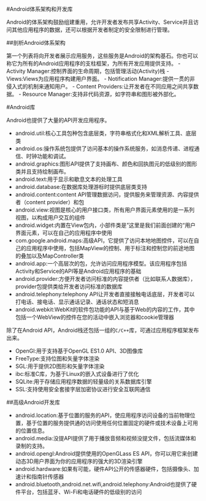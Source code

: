 #Android体系架构和开发库

Android的体系架构鼓励组建重用，允许开发者发布共享Activity、Service并且访问其他应用程序的数据，还可以根据开发者制定的安全限制进行管理。

##剖析Android体系架构

第一个列表将向开发者展示应用服务，这些服务是Android的架构基石。你也可以称它为所有的Android应用程序的支柱框架，为所有开发应用提供支持。
	- Activity Manager:控制界面的生命周期，包括管理活动(Activity)栈
	- Views:Views为应用程序构建用户界面。
	- Notification Manager:提供一贯的非侵入式的机制来通知用户。
	- Content Providers:让开发者在不同应用之间共享数据。
	- Resource Manager:支持非代码资源，如字符串和图形被外部化。

#Android库

Android也提供了大量的API开发应用程序。
- android.util:核心工具包种包含底层类，字符串格式化和XML解析工具、底层类
- android.os:操作系统包提供了访问基本的操作系统服务，如消息传递、进程通信、时钟功能和调试。
- android.graphics:图形API提供了支持画布、颜色和回执图元的低级别的图形类并且支持绘制画布。
- android.text:用于显示和歇息文本的处理工具
- android.database:在数据库处理游标时提供底层类支持
- android.content:content API管理数据访问，提供服务来管理资源、内容提供者（content provider）和包
- android.view:视图是核心的用户接口类，所有用户界面元素使用的是一系列视图，以构成用户交互的组件
- android.widget:内置在View包内，小部件类是”这里是我们前面创建的“用户界面元素，可以在自己的应用程序中使用
- com.google.android.maps:高级API，它提供了访问本地地图控件，可以在自己的应用程序中使用，包括MapView的控制、用于标注和控制您的前途地图的叠加以及MapController类
- android.app:一个高层次的包，允许访问应用程序模型。该应用程序包括Activity和Service的API等是Android应用程序的基础
- android.provider:方便开发者访问标准的内容提供者（比如联系人数据库），provider包提供类给开发者访问标准的数据库
- android.telephony:telephony API让开发者直接接触电话底层，开发者可以打电话、接电话、显示通话记录、通话状态和短消息
- android.webkit:WebKit的软件包功能的API与基于Web的内容的工作，其中包括一个WebView的控件在您的活动中嵌入浏览器和cookie管理器

除了在Android API，Android栈还包括一组的`C/C++`库，可通过应用程序框架发布出来。
- OpenGl:用于支持基于OpenGL ES1.0 API、3D图像库
- FreeType:支持位图和矢量字体渲染
- SGL:用于提供2D图形和矢量字体渲染
- ibc:标准C库，为基于Linux的嵌入式设备进行了优化
- SQLite:用于存储应用程序数据的轻量级的关系数据库引擎
- SSL:支持使用安全套接字层加密协议进行安全互联网通信

##高级Android开发库

- android.location:基于位置的服务的API，使应用程序访问设备的当前物理位置，基于位置的服务提供通的访问使用任何位置固定的硬件或技术设备上可用的位置信息。
- android.media:没提API提供了用于播放音频和视频没提文件，包括流媒体和录制的支持。
- android.opengl:Android提供使用的OpenGLass ES API，你可以用它来创建动态3D用户界面为你的应用程序的强大的3D渲染引擎
- android.hardware:如果有可能，硬件API公开的传感器硬件，包括摄像头、加速计和指南针传感器
- android.bluetooth,android.net.wifi,android.telephony:Android也提供了硬件平台，包括蓝牙、Wi-Fi和电话硬件的低级别的访问
